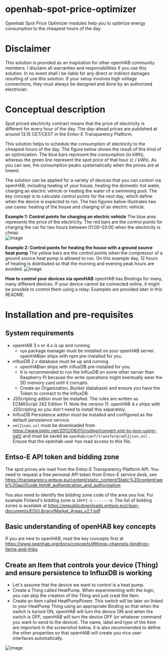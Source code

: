 # openhab-spot-price-optimizer
Openhab Spot Price Optimizer modules help you to optimize energy consumption to the cheapest hours of the day.

# Disclaimer
This solution is provided as an inspiration for other openHAB community members. I disclaim all warranties and responsibilities if you use this solution. In no event shall I be liable for any direct or indirect damages resulting of use this solution. If your setup involves high voltage connections, they must always be designed and done by an authorized electrician.

# Conceptual description
Spot priced electricity contract means that the price of electricity is different for every hour of the day. The day-ahead prices are published at around 13.15 CET/CEST in the Entso-E Transparency Platform.

This solution helps to schedule the consumption of electricity to the cheapest hours of the day. The figure below shows the result of this kind of an optimization. The blue bars represent the consumption (in kWh), whereas the green line represent the spot price of that hour (c / kWh). As you can see, the consumption peaks systematically when the prices are at lowest.

The solution can be applied for a variety of devices that you can contorl via openHAB, including heating of your house, heating the domestic hot water, charging an electric vehicle or heating the water of a swimming pool. The key concept is to calculate _control points_ for the next day, which define when the device is expected to run. The two figures below illustrates two use cases: heating of the house and charging of an electric vehicle.

**Example 1: Control points for charging an electric vehicle**
The blue area represents the price of the electricity. The red bars are the _control points_ for charging the car for two hours between 01:00-03:00 when the electricity is cheap.   
![image](https://github.com/masipila/openhab-spot-price-optimizer/assets/20110757/36d0bb9c-7707-4177-89b9-86f616823e8e)

**Example 2: Control points for heating the house with a ground source heat pump**
The yellow bars are the _control points_ when the compressor of a ground source heat pump is allowed to run. On this example day, 12 hours of heating is distributed so that the morning and evening peak hours are avoided.
![image](https://github.com/masipila/openhab-spot-price-optimizer/assets/20110757/fced817e-83d7-464c-bef2-a9d9c20e639a)

**How to control your devices via openHAB**
openHAB has Bindings for many, many different devices. If your device cannot be connected online, it might be possible to control them using a relay. Examples are provided later in this README.

# Installation and pre-requisites

## System requirements
- openHAB 3.x or 4.x is up and running
  - `npm` package manager must be installed on your openHAB server. openHABian ships with npm pre-installed for you.
- influxDB 2.x database must be up and running.
  - openHABian ships with influxDB pre-installed for you.
  - It is recommended to run the InfluxDB on some other server than Raspberry Pi because the write operations might eventually wear the SD memory card until it corrupts.
  - Create an Organization, Bucket (database) and ensure you have the Token to connect to the InfluxDB.
- JSScripting addon must be installed. The rules are written as ECMAScript 262 Edition 11. Note the version 11. openHAB 4.x ships with JSScripting so you don't need to install this separately.
- InfluxDB Persistence addon must be installed and configured as the default persistence service.
- `xml2json.xsl` must be downloaded from https://www.bjelic.net/2012/08/01/coding/convert-xml-to-json-using-xslt/ and must be saved as `openhab/conf/transform/xml2json.xsl` . Ensure that the openhab user has read access to this file.   

## Entso-E API token and bidding zone
The spot prices are read from the Entso-E Transparency Platform API. You need to request a free personal API token from Entso-E service desk, see https://transparency.entsoe.eu/content/static_content/Static%20content/web%20api/Guide.html#_authentication_and_authorisation

You also need to identify the bidding zone code of the area you live. For example Finland's bidding zone is `10YFI-1--------U`. The list of bidding zones is available at https://eepublicdownloads.entsoe.eu/clean-documents/EDI/Library/Market_Areas_v2.1.pdf

## Basic understanding of openHAB key concepts
If you are new to openHAB, read the key concepts first at https://www.openhab.org/docs/concepts/#things-channels-bindings-items-and-links

## Create an Item that controls your device (Thing) and ensure persistence to InfluxDB is working
- Let's assume that the device we want to control is a heat pump.
- Create a Thing called HeatPump. When experimenting with the logic, you can skip the creation of the Thing and just creat the Item. 
- Create an Item called HeatPumpPower. This switch will be later on linked to your HeatPump Thing using an appropriate Binding so that when the switch is turned ON, openHAB will turn the device ON and when the switch is OFF, openHAB will turn the device OFF (or whatever command you want to send to the device). The name, label and type of the Item are important in the screenshot below, it is also recommended to define the other properties so that openHAB will create you nice user interfaces automatically. 

![image](https://github.com/masipila/openhab-spot-price-optimizer/assets/20110757/ab84cfd9-ada1-4ba7-ba04-fe33b77b6e56)


